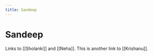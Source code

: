 ```yaml
---
title: Sandeep
---
```


# Sandeep

Links to [[Sholanki]] and [[Neha]]. This is another link to [[Krishanu]].